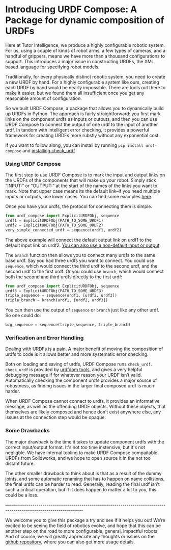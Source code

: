 # Introducing URDF Compose: A Package for dynamic composition of URDFs

Here at Tutor Intelligence, we produce a highly configurable robotic system. For us, using a couple of kinds of robot arms, a few types of cameras, and a handful of grippers, means we have more than a thousand configurations to support. This introduces a major issue in constructing URDFs, the XML based language for specifying robot models.

Traditionally, for every physically distinct robotic system, you need to create a new URDF by hand. For a highly configurable system like ours, creating each URDF by hand would be nearly impossible. There are tools out there to make it easier, but we found them all insufficient once you get any reasonable amount of configuration.

So we built URDF Compose, a package that allows you to dynamically build up URDFs in Python. The approach is fairly straightforward: you first mark links on the component urdfs as inputs or outputs, and then you can use URDF Compose to connect the output of one urdf to the input of another urdf. In tandom with intelligent error checking, it provides a powerful framework for creating URDFs more rubstly without any exponential cost.

If you want to follow along, you can install by running `pip install urdf-compose` and [installing check_urdf](https://command-not-found.com/check_urdf)

### Using URDF Compose

The first step to use URDF Compose is to mark the input and output links on the URDFs of the components that will make up your robot. Simply stick “INPUT:” or “OUTPUT:” at the start of the names of the links you want to mark. Note that upper case means its the default link–if you need multiple inputs or outputs, use lower cases. You can find some examples [here](https://github.com/tutorintelligence/urdf-compose#simple-rod-example).

Once you have your urdfs, the protocol for connecting them is simple.
```python
from urdf_compose import ExplicitURDFObj, sequence
urdf1 = ExplicitURDFObj(PATH_TO_SOME_URDF1)
urdf2 = ExplicitURDFObj(PATH_TO_SOME_URDF2)
very_simple_connected_urdf = sequence(urdf1, urdf2)
```
The above example will connect the default output link on urdf1 to the default input link on urdf2. [You can also use a non-default input or output](https://github.com/tutorintelligence/urdf-compose/blob/main/README.md#non-default-inputs-or-outputs).

The `branch` function then allows you to connect many urdfs to the same base urdf. Say you had three urdfs you want to connect. You could use `sequence`, which would connect the third urdf to the second urdf, and the second urdf to the first urdf. Or you could use `branch`, which would connect both the second and third urdfs directly to the first urdf:
```python
from urdf_compose import ExplicitURDFObj, sequence
urdf3 = ExplicitURDFObj(PATH_TO_SOME_URDF3)
triple_sequence = sequence(urdf1, [urdf2, urdf3])
triple_branch = branch(urdf1, [urdf2, urdf3])
```

You can then use the output of `sequence` or `branch` just like any other urdf. So one could do:
```python
big_sequence = sequence(triple_sequence, triple_branch)
```

### Verification and Error Handling

Dealing with URDFs is a pain. A major benefit of moving the composition of urdfs to code is it allows better and more systematic error checking.

Both on loading and saving of urdfs, URDF Compose runs `check_urdf`. `check_urdf` is provided by [urdfdom tools](https://command-not-found.com/check_urdf), and gives a very helpful debugging message if for whatever reason your URDF isn’t valid. Automatically checking the component urdfs provides a major source of robustness, as finding issues in the larger final composed urdf is much harder.

When URDF Compose cannot connect to urdfs, it provides an informative message, as well as the offending URDF objects. Without these objects, that themselves are likely composed and hence don’t exist anywhere else, any issues at the connection step would be opaque.

### Some Drawbacks

The major drawback is the time it takes to update component urdfs with the correct input/output format. It's not too time instensive, but it's not negligble. We have internal tooling to make URDF Compose compaitable URDFs from Solidworks, and we hope to open source it in the not too distant future.

The other smaller drawback to think about is that as a result of the dummy joints, and some automatic renaming that has to happen on name collisions, the final urdfs can be harder to read. Generally, reading the final urdf isn’t such a critical operation, but if it does happen to matter a lot to you, this could be a loss.

—------------------------------------------------------------------------------------------------------------------

We welcome you to give this package a try and see if it helps you out! We’re excited to be seeing the field of robotics evolve, and hope that this can be another step on the road to more configurable, general, impactful robots. And of course, we will greatly appreciate any thoughts or issues on the [github repository](https://github.com/tutorintelligence/urdf-compose), where you can also get more usage details.
